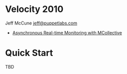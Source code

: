 # Velocity 2010 #

Jeff McCune <jeff@puppetlabs.com>

 * [Asynchronous Real-time Monitoring with MCollective](http://velocityconf.com/velocity2011/public/schedule/detail/17848)

# Quick Start #

TBD
